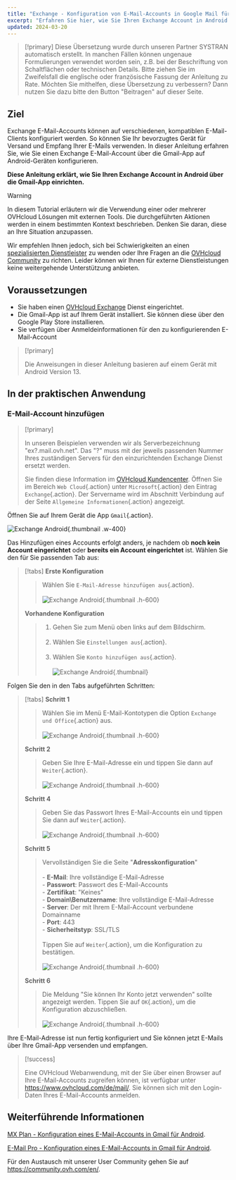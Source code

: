 ```yaml
---
title: "Exchange - Konfiguration von E-Mail-Accounts in Google Mail für Android"
excerpt: "Erfahren Sie hier, wie Sie Ihren Exchange Account in Android über die Gmail-App einrichten"
updated: 2024-03-20
---
```


<style>
.w-400 {
  max-width:400px !important;
}
.h-600 {
  max-height:600px !important;
}
</style>

> [!primary]
> Diese Übersetzung wurde durch unseren Partner SYSTRAN automatisch erstellt. In manchen Fällen können ungenaue Formulierungen verwendet worden sein, z.B. bei der Beschriftung von Schaltflächen oder technischen Details. Bitte ziehen Sie im Zweifelsfall die englische oder französische Fassung der Anleitung zu Rate. Möchten Sie mithelfen, diese Übersetzung zu verbessern? Dann nutzen Sie dazu bitte den Button "Beitragen" auf dieser Seite.
>

## Ziel

Exchange E-Mail-Accounts können auf verschiedenen, kompatiblen E-Mail-Clients konfiguriert werden. So können Sie Ihr bevorzugtes Gerät für Versand und Empfang Ihrer E-Mails verwenden. In dieser Anleitung erfahren Sie, wie Sie einen Exchange E-Mail-Account über die Gmail-App auf Android-Geräten konfigurieren.

**Diese Anleitung erklärt, wie Sie Ihren Exchange Account in Android über die Gmail-App einrichten.**

> [!warning]
> In diesem Tutorial erläutern wir die Verwendung einer oder mehrerer OVHcloud Lösungen mit externen Tools. Die durchgeführten Aktionen werden in einem bestimmten Kontext beschrieben. Denken Sie daran, diese an Ihre Situation anzupassen.
>
> Wir empfehlen Ihnen jedoch, sich bei Schwierigkeiten an einen [spezialisierten Dienstleister](https://partner.ovhcloud.com/de/directory/) zu wenden oder Ihre Fragen an die [OVHcloud Community](https://community.ovh.com/en/) zu richten. Leider können wir Ihnen für externe Dienstleistungen keine weitergehende Unterstützung anbieten.
>

## Voraussetzungen

- Sie haben einen [OVHcloud Exchange](https://www.ovhcloud.com/de/emails/) Dienst eingerichtet.
- Die Gmail-App ist auf Ihrem Gerät installiert. Sie können diese über den Google Play Store installieren.
- Sie verfügen über Anmeldeinformationen für den zu konfigurierenden E-Mail-Account

> [!primary]
>
> Die Anweisungen in dieser Anleitung basieren auf einem Gerät mit Android Version 13.
>

## In der praktischen Anwendung

### E-Mail-Account hinzufügen

> [!primary]
>
> In unseren Beispielen verwenden wir als Serverbezeichnung "ex?.mail.ovh.net". Das "?" muss mit der jeweils passenden Nummer Ihres zuständigen Servers für den einzurichtenden Exchange Dienst ersetzt werden.
>
> Sie finden diese Information im [OVHcloud Kundencenter](https://www.ovh.com/auth/?action=gotomanager&from=https://www.ovh.de/&ovhSubsidiary=de). Öffnen Sie im Bereich `Web Cloud`{.action} unter `Microsoft`{.action} den Eintrag `Exchange`{.action}. Der Servername wird im Abschnitt Verbindung auf der Seite `Allgemeine Informationen`{.action} angezeigt.
>

Öffnen Sie auf Ihrem Gerät die App `Gmail`{.action}.

![Exchange Android](images/exchange-android-00.png){.thumbnail .w-400}

Das Hinzufügen eines Accounts erfolgt anders, je nachdem ob **noch kein Account eingerichtet** oder **bereits ein Account eingerichtet** ist. Wählen Sie den für Sie passenden Tab aus:

> [!tabs]
> **Erste Konfiguration**
>>
>> Wählen Sie `E-Mail-Adresse hinzufügen aus`{.action}.<br><br>
>> ![Exchange Android](images/android-first.png){.thumbnail .h-600}
>>
> **Vorhandene Konfiguration**
>>
>> 1. Gehen Sie zum Menü oben links auf dem Bildschirm.<br><br>
>> 2. Wählen Sie `Einstellungen aus`{.action}.<br><br>
>> 3. Wählen Sie `Konto hinzufügen aus`{.action}.<br><br>
>> ![Exchange Android](images/android-existing.png){.thumbnail}
>>

Folgen Sie den in den Tabs aufgeführten Schritten:

> [!tabs]
> **Schritt 1**
>> Wählen Sie im Menü E-Mail-Kontotypen die Option `Exchange und Office`{.action} aus.<br><br>
>> ![Exchange Android](images/exchange-android-01.png){.thumbnail .h-600}
>>
> **Schritt 2**
>> Geben Sie Ihre E-Mail-Adresse ein und tippen Sie dann auf `Weiter`{.action}.<br><br>
>> ![Exchange Android](images/exchange-android-02.png){.thumbnail .h-600}
>>
> **Schritt 4**
>> Geben Sie das Passwort Ihres E-Mail-Accounts ein und tippen Sie dann auf `Weiter`{.action}.<br><br>
>> ![Exchange Android](images/exchange-android-03.png){.thumbnail .h-600}
>>
> **Schritt 5**
>> Vervollständigen Sie die Seite "**Adresskonfiguration**"<br><br>- **E-Mail**: Ihre vollständige E-Mail-Adresse<br>- **Passwort**: Passwort des E-Mail-Accounts<br>- **Zertifikat**: "Keines"<br>- **Domain\Benutzername**: Ihre vollständige E-Mail-Adresse<br>- **Server**: Der mit Ihrem E-Mail-Account verbundene Domainname<br>- **Port**: 443<br>- **Sicherheitstyp**: SSL/TLS<br><br>Tippen Sie auf `Weiter`{.action}, um die Konfiguration zu bestätigen.<br><br>
>> ![Exchange Android](images/exchange-android-04.png){.thumbnail .h-600}
>>
> **Schritt 6**
>> Die Meldung "Sie können Ihr Konto jetzt verwenden" sollte angezeigt werden. Tippen Sie auf `OK`{.action}, um die Konfiguration abzuschließen.<br><br>
>> ![Exchange Android](images/exchange-android-05.png){.thumbnail .h-600}
>>

Ihre E-Mail-Adresse ist nun fertig konfiguriert und Sie können jetzt E-Mails  über Ihre Gmail-App versenden und empfangen.

> [!success]
>
> Eine OVHcloud Webanwendung, mit der Sie über einen Browser auf Ihre E-Mail-Accounts zugreifen können, ist verfügbar unter <https://www.ovhcloud.com/de/mail/>. Sie können sich mit den Login-Daten Ihres E-Mail-Accounts anmelden.

## Weiterführende Informationen <a name="go-further"></a>

[MX Plan - Konfiguration eines E-Mail-Accounts in Gmail für Android](/pages/web_cloud/email_and_collaborative_solutions/mx_plan/how_to_configure_android).

[E-Mail Pro - Konfiguration eines E-Mail-Accounts in Gmail für Android](/pages/web_cloud/email_and_collaborative_solutions/email_pro/how_to_configure_android).

Für den Austausch mit unserer User Community gehen Sie auf <https://community.ovh.com/en/>.
